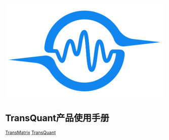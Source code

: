 [//]: # (<--_coverpage.md-->)
![](data.svg ':size=200x200')
# TransQuant产品使用手册

[TransMatrix](数据库API/DatabaseAPI.md)
[TransQuant](https://yuupengwang.github.io/#/)